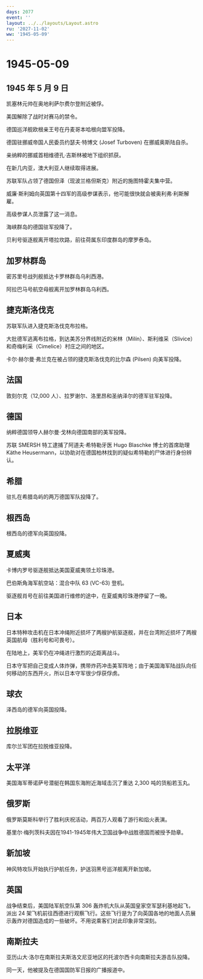 ```yaml
---
days: 2077
event: ''
layout: ../../layouts/Layout.astro
ru: '2027-11-02'
ww: '1945-05-09'
---
```


# 1945-05-09

## 1945 年 5 月 9 日

凯塞林元帅在奥地利萨尔费尔登附近被俘。

美国解除了战时对赛马的禁令。

德国巡洋舰欧根亲王号在丹麦哥本哈根向盟军投降。

德国驻挪威帝国人民委员约瑟夫·特博文 (Josef Turboven) 在挪威奥斯陆自杀。

亲纳粹的挪威首相维德孔·吉斯林被地下组织抓获。

在新几内亚，澳大利亚人继续取得进展。

苏联军队占领了德国但泽（现波兰格但斯克）附近的施图特霍夫集中营。

威廉·斯利姆向英国第十四军的高级参谋表示，他可能很快就会被奥利弗·利斯解雇。

高级参谋人员泄露了这一消息。

海峡群岛的德国驻军投降了。

贝利号驱逐舰离开塔拉坎路，前往荷属东印度群岛的摩罗泰岛。

## 加罗林群岛

密苏里号战列舰抵达卡罗林群岛乌利西港。

阿拉巴马号航空母舰离开加罗林群岛乌利西。

## 捷克斯洛伐克

苏联军队进入捷克斯洛伐克布拉格。

大批德军逃离布拉格，到达美苏分界线附近的米林（Milín）、斯利维采（Slivice）和奇梅利采（Cimelice）村庄之间的地区。

卡尔·赫尔曼·弗兰克在被占领的捷克斯洛伐克的比尔森 (Pilsen) 向美军投降。

## 法国

敦刻尔克（12,000 人）、拉罗谢尔、洛里昂和圣纳泽尔的德军驻军投降。

## 德国

纳粹德国领导人赫尔曼·戈林向德国南部的美军投降。

苏联 SMERSH 特工逮捕了阿道夫·希特勒牙医 Hugo Blaschke 博士的首席助理
Käthe Heusermann，以协助对在德国柏林找到的疑似希特勒的尸体进行身份辨认。

## 希腊

驻扎在希腊岛屿的两万德国军队投降了。

## 根西岛

根西岛的德军向英国投降。

## 夏威夷

卡博内罗号驱逐舰抵达美国夏威夷领土珍珠港。

巴伯斯角海军航空站：混合中队 63 (VC-63) 登机。

驱逐舰肖号在前往美国进行维修的途中，在夏威夷珍珠港停留了一晚。

## 日本

日本特种攻击机在日本冲绳附近损坏了两艘护航驱逐舰，并在台湾附近损坏了两艘英国航母（胜利号和可畏号）。

在陆地上，美军仍在冲绳进行激烈的近距离战斗。

日本守军把自己变成人体炸弹，携带炸药冲击美军阵地；由于美国海军陆战队向任何移动的东西开火，所以日本守军很少俘获俘虏。

## 球衣

泽西岛的德军向英国投降。

## 拉脱维亚

库尔兰军团在拉脱维亚投降。

## 太平洋

美国海军蒂诺萨号潜艇在韩国东海附近海域击沉了重达 2,300 吨的货船若玉丸。

## 俄罗斯

俄罗斯莫斯科举行了胜利庆祝活动，两百万人观看了游行和焰火表演。

基里尔·梅列茨科夫因在1941-1945年伟大卫国战争中战胜德国而被授予勋章。

## 新加坡

神风特攻队开始执行护航任务，护送羽黑号巡洋舰离开新加坡。

## 英国

战争结束后，美国陆军航空队第 306
轰炸机大队从英国皇家空军瑟利基地起飞，派出 24
架飞机前往西德进行观察飞行。这些飞行是为了向英国各地的地面人员展示轰炸对德国造成的一些破坏。不用说乘客们对此印象非常深刻。

## 南斯拉夫

亚历山大·洛尔在南斯拉夫斯洛文尼亚地区的托波尔西卡向南斯拉夫游击队投降。

同一天，他被提及在德国国防军日报的广播报道中。
